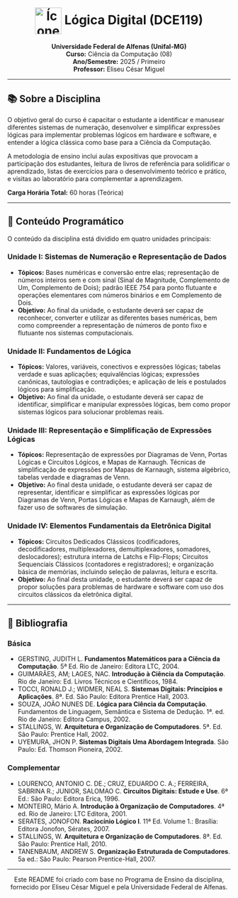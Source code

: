 <h1 align="center">
  <img src="https://i.imgur.com/kY8X4kU.png" alt="Ícone de Circuitos" width="60" style="vertical-align: middle;"/>
  Lógica Digital (DCE119)
</h1>

<p align="center">
  <strong>Universidade Federal de Alfenas (Unifal-MG)</strong><br>
   <strong>Curso:</strong> Ciência da Computação (08) <br>
   <strong>Ano/Semestre:</strong> 2025 / Primeiro <br>
   <strong>Professor:</strong> Eliseu César Miguel 
</p>

---

## 📚 Sobre a Disciplina

 O objetivo geral do curso é capacitar o estudante a identificar e manusear diferentes sistemas de numeração, desenvolver e simplificar expressões lógicas para implementar problemas lógicos em hardware e software, e entender a lógica clássica como base para a Ciência da Computação. 

 A metodologia de ensino inclui aulas expositivas que provocam a participação dos estudantes, leitura de livros de referência para solidificar o aprendizado, listas de exercícios para o desenvolvimento teórico e prático, e visitas ao laboratório para complementar a aprendizagem. 

 **Carga Horária Total:** 60 horas (Teórica) 

---

## 🎯 Conteúdo Programático

O conteúdo da disciplina está dividido em quatro unidades principais:

### Unidade I: Sistemas de Numeração e Representação de Dados
-  **Tópicos:** Bases numéricas e conversão entre elas; representação de números inteiros sem e com sinal (Sinal de Magnitude, Complemento de Um, Complemento de Dois); padrão IEEE 754 para ponto flutuante e operações elementares com números binários e em Complemento de Dois. 
-  **Objetivo:** Ao final da unidade, o estudante deverá ser capaz de reconhecer, converter e utilizar as diferentes bases numéricas, bem como compreender a representação de números de ponto fixo e flutuante nos sistemas computacionais. 

### Unidade II: Fundamentos de Lógica
-  **Tópicos:** Valores, variáveis, conectivos e expressões lógicas; tabelas verdade e suas aplicações; equivalências lógicas; expressões canônicas, tautologias e contradições; e aplicação de leis e postulados lógicos para simplificação. 
-  **Objetivo:** Ao final da unidade, o estudante deverá ser capaz de identificar, simplificar e manipular expressões lógicas, bem como propor sistemas lógicos para solucionar problemas reais. 

### Unidade III: Representação e Simplificação de Expressões Lógicas
-  **Tópicos:** Representação de expressões por Diagramas de Venn, Portas Lógicas e Circuitos Lógicos, e Mapas de Karnaugh.  Técnicas de simplificação de expressões por Mapas de Karnaugh, sistema algébrico, tabelas verdade e diagramas de Venn. 
-  **Objetivo:** Ao final desta unidade, o estudante deverá ser capaz de representar, identificar e simplificar as expressões lógicas por Diagramas de Venn, Portas Lógicas e Mapas de Karnaugh, além de fazer uso de softwares de simulação. 

### Unidade IV: Elementos Fundamentais da Eletrônica Digital
-  **Tópicos:** Circuitos Dedicados Clássicos (codificadores, decodificadores, multiplexadores, demultiplexadores, somadores, deslocadores); estrutura interna de Latchs e Flip-Flops; Circuitos Sequenciais Clássicos (contadores e registradores); e organização básica de memórias, incluindo seleção de palavras, leitura e escrita. 
-  **Objetivo:** Ao final desta unidade, o estudante deverá ser capaz de propor soluções para problemas de hardware e software com uso dos circuitos clássicos da eletrônica digital. 

---

## 📖 Bibliografia

### Básica
- GERSTING, JUDITH L. **Fundamentos Matemáticos para a Ciência da Computação**. 5ª Ed.  Rio de Janeiro: Editora LTC, 2004. 
- GUIMARÃES, AM; LAGES, NAC. **Introdução à Ciência da Computação**. Rio de Janeiro: Ed.  Livros Técnicos e Científicos, 1984. 
- TOCCI, RONALD J.; WIDMER, NEAL S. **Sistemas Digitais: Princípios e Aplicações**. 8ª. Ed.  São Paulo: Editora Prentice Hall, 2003. 
- SOUZA, JOÃO NUNES DE. **Lógica para Ciência da Computação**. Fundamentos de Linguagem, Semântica e Sistema de Dedução. 1ª. ed.  Rio de Janeiro: Editora Campus, 2002. 
- STALLINGS, W. **Arquitetura e Organização de Computadores**. 5ª. Ed.  São Paulo: Prentice Hall, 2002. 
- UYEMURA, JHON P. **Sistemas Digitais Uma Abordagem Integrada**. São Paulo: Ed.  Thomson Pioneira, 2002. 

### Complementar
- LOURENCO, ANTONIO C. DE.; CRUZ, EDUARDO C. A.; FERREIRA, SABRINA R.; JUNIOR, SALOMAO C. **Circuitos Digitais: Estude e Use**.  6ª Ed.: São Paulo: Editora Erica, 1996. 
- MONTEIRO, Mário A. **Introdução à Organização de Computadores**. 4ª ed.  Rio de Janeiro: LTC Editora, 2001. 
- SERATES, JONOFON. **Raciocínio Lógico I**. 11ª Ed.  Volume 1.: Brasília: Editora Jonofon, Sérates, 2007. 
- STALLINGS, W. **Arquitetura e Organização de Computadores**. 8ª. Ed.  São Paulo: Prentice Hall, 2010. 
- TANENBAUM, ANDREW S. **Organização Estruturada de Computadores**.  5a ed.: São Paulo: Pearson Prentice-Hall, 2007. 

---

<p align="center">
  Este README foi criado com base no Programa de Ensino da disciplina, fornecido por Eliseu César Miguel e pela Universidade Federal de Alfenas.
</p>
